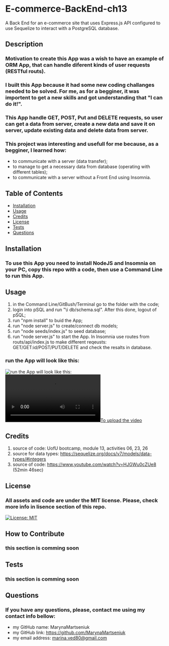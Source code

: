 # E-commerce-BackEnd-ch13
A Back End for an e-commerce site that uses Express.js API configured to use Sequelize to interact with a PostgreSQL database.

## Description
### Motivation to create this App was a wish to have an example of ORM App, that can handle diferent kinds of user requests (RESTful routs).
### I built this App because it had some new coding challanges needed to be solved. For me, as for a begginer, it was importent to get a new skills and got understanding that "I can do it!".
### This App handle GET, POST, Put and DELETE requests, so user can get a data from server, create a new data and save it on server, update existing data and delete data from server.
### This project was interesting and usefull for me because, as a begginer, I learned how:
- to communicate with a server (data transfer); 
- to manage to get a necessary data from database (operating with different tables); 
- to communicate with a server without a Front End using Insomnia.

## Table of Contents

- [Installation](#installation)
- [Usage](#usage)
- [Credits](#credits)
- [License](#license)
- [Tests](#tests)
- [Questions](#questions)

## Installation
### To use this App you need to install NodeJS and Insomnia on your PC, copy this repo with a code, then use a Command Line to run this App. 

## Usage
1. in the Command Line/GitBush/Terminal go to the folder with the code;
2. login into pSQL and run "\i db/schema.sql". After this done, logout of pSQL;
3. run "npm install" to buid the App;
4. run "node server.js" to create/connect db models;
5. run "node seeds/index.js" to seed database;
6. run "node server.js" to start the App. In Insomnia use routes from routs/api/index.js to make different reqeusts: GET/GET:id/POST/PUT/DELETE and check the resalts in database.

### run the App will look like this:
![run the App will look like this:]()
[![To upload the video](https://github.com/MarynaMartseniuk/E-commerce-BackEnd-ch13/blob/main/assets/video/challenge13.mp4)](https://github.com/MarynaMartseniuk/E-commerce-BackEnd-ch13/blob/main/assets/video/challenge13.mp4)



## Credits
1. source of code: UofU bootcamp, module 13, activities 06, 23, 26
2. source for data types: https://sequelize.org/docs/v7/models/data-types/#integers
3. source of code: https://www.youtube.com/watch?v=HJGWu0cZUe8 (52min 46sec)

## License
### All assets and code are under the MIT license. Please, check more info in lisence section of this repo.
[![License: MIT](https://img.shields.io/badge/License-MIT-yellow.svg)](https://opensource.org/licenses/MIT)

## How to Contribute
### this section is comming soon

## Tests
### this section is comming soon

## Questions
### If you have any questions, please, contact me using my contact info bellow:
- my GitHub name: MarynaMartseniuk
- my GitHub link: https://github.com/MarynaMartseniuk
- my email address: marina.ved80@gmail.com

